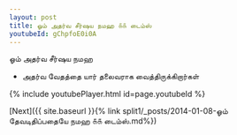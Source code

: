```yaml
---
layout: post
title: ஓம் அதர்வ சீர்ஷய நமஹ ௧௧ டைம்ஸ்
youtubeId: gChpfoE0i0A
---
```

 
 
 ஓம் அதர்வ சீர்ஷய நமஹ  
 
 -  அதர்வ வேதத்தை யார் தலைவராக வைத்திருக்கிறார்கள் 
 
  
 
  
 
 
 
 
 
 


{% include youtubePlayer.html id=page.youtubeId %}
 
[Next]({{ site.baseurl }}{% link  split1/_posts/2014-01-08-ஓம் தேவடிதிப்பதையே நமஹ ௧௧ டைம்ஸ்.md%})
 
